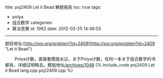title: poj2409 Let it Bead 解题报告
toc: true
tags:
  - polya
  - 组合数学
categories:
  - 算法竞赛
id: 1062
date: 2012-03-25 14:46:53
---

题目地址:[http://poj.org/problem?id=2409](http://poj.org/problem?id=2409 "Let it Bead")

&nbsp;&nbsp;&nbsp;&nbsp;&nbsp;&nbsp;&nbsp;&nbsp;Polya计数，直接套模版水过，关于Polya计数，任何一本关于组合数学的书都有，详细证明略去。模版地址[/archives/1048](/archives/1048 "burnside定理，polya计数 模版")
{% include_code poj2409 Let it Bead lang:cpp poj/2409.cpp %}
